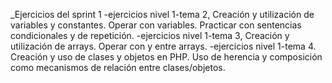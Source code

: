 _Ejercicios del sprint 1
-ejercicios nivel 1-tema 2,
Creación y utilización de variables y constantes.
Operar con variables.
Practicar con sentencias condicionales y de repetición.
-ejercicios nivel 1-tema 3,
Creación y utilización de arrays.
Operar con y entre arrays.
-ejercicios nivel 1-tema 4.
Creación y uso de clases y objetos en PHP.
Uso de herencia y composición como mecanismos de relación entre clases/objetos.

